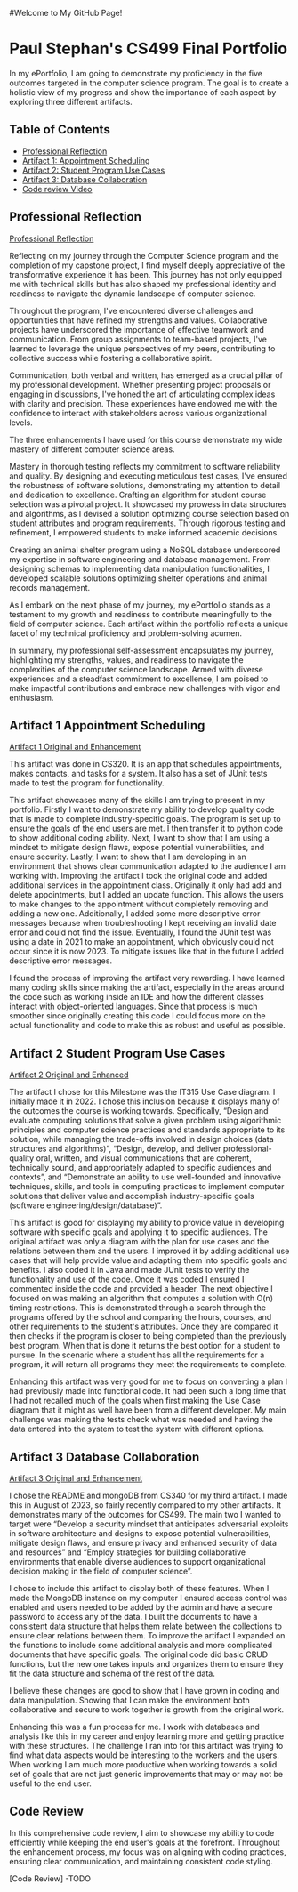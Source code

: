 #Welcome to My GitHub Page!
# Paul Stephan's CS499 Final Portfolio

In my ePortfolio, I am going to demonstrate my proficiency in the five outcomes targeted in the computer science program. The goal is to create a holistic view of my progress and show the importance of each aspect by exploring three different artifacts.

## Table of Contents

- [Professional Reflection](#professional-reflection)
- [Artifact 1: Appointment Scheduling](#artifact-1-appointment-scheduling)
- [Artifact 2: Student Program Use Cases](#artifact-2-student-program-use-cases)
- [Artifact 3: Database Collaboration](#artifact-3-database-collaboration)
- [Code review Video](#code-review)

## Professional Reflection
[Professional Reflection](CS499%20Professional%20reflection.docx)

Reflecting on my journey through the Computer Science program and the completion of my capstone project, I find myself deeply appreciative of the transformative experience it has been. This journey has not only equipped me with technical skills but has also shaped my professional identity and readiness to navigate the dynamic landscape of computer science.

Throughout the program, I've encountered diverse challenges and opportunities that have refined my strengths and values. Collaborative projects have underscored the importance of effective teamwork and communication. From group assignments to team-based projects, I've learned to leverage the unique perspectives of my peers, contributing to collective success while fostering a collaborative spirit.

Communication, both verbal and written, has emerged as a crucial pillar of my professional development. Whether presenting project proposals or engaging in discussions, I've honed the art of articulating complex ideas with clarity and precision. These experiences have endowed me with the confidence to interact with stakeholders across various organizational levels.

The three enhancements I have used for this course demonstrate my wide mastery of different computer science areas.

Mastery in thorough testing reflects my commitment to software reliability and quality. By designing and executing meticulous test cases, I've ensured the robustness of software solutions, demonstrating my attention to detail and dedication to excellence.
Crafting an algorithm for student course selection was a pivotal project. It showcased my prowess in data structures and algorithms, as I devised a solution optimizing course selection based on student attributes and program requirements. Through rigorous testing and refinement, I empowered students to make informed academic decisions.

Creating an animal shelter program using a NoSQL database underscored my expertise in software engineering and database management. From designing schemas to implementing data manipulation functionalities, I developed scalable solutions optimizing shelter operations and animal records management.

As I embark on the next phase of my journey, my ePortfolio stands as a testament to my growth and readiness to contribute meaningfully to the field of computer science. Each artifact within the portfolio reflects a unique facet of my technical proficiency and problem-solving acumen.

In summary, my professional self-assessment encapsulates my journey, highlighting my strengths, values, and readiness to navigate the complexities of the computer science landscape. Armed with diverse experiences and a steadfast commitment to excellence, I am poised to make impactful contributions and embrace new challenges with vigor and enthusiasm.


## Artifact 1 Appointment Scheduling

[Artifact 1 Original and Enhancement](https://github.com/Ukuliga/ukuliga.github.io/tree/main/Artifact1)

This artifact was done in CS320. It is an app that schedules appointments, makes contacts, and tasks for a system. It also has a set of JUnit tests made to test the program for functionality. 

This artifact showcases many of the skills I am trying to present in my portfolio. Firstly I want to demonstrate my ability to develop quality code that is made to complete industry-specific goals. The program is set up to ensure the goals of the end users are met. I then transfer it to python code to show additional coding ability. Next, I want to show that I am using a mindset to mitigate design flaws, expose potential vulnerabilities, and ensure security. Lastly, I want to show that I am developing in an environment that shows clear communication adapted to the audience I am working with. Improving the artifact I took the original code and added additional services in the appointment class. Originally it only had add and delete appointments, but I added an update function. This allows the users to make changes to the appointment without completely removing and adding a new one. Additionally, I added some more descriptive error messages because when troubleshooting I kept receiving an invalid date error and could not find the issue. Eventually, I found the JUnit test was using a date in 2021 to make an appointment, which obviously could not occur since it is now 2023. To mitigate issues like that in the future I added descriptive error messages.

I found the process of improving the artifact very rewarding. I have learned many coding skills since making the artifact, especially in the areas around the code such as working inside an IDE and how the different classes interact with object-oriented languages. Since that process is much smoother since originally creating this code I could focus more on the actual functionality and code to make this as robust and useful as possible. 





## Artifact 2 Student Program Use Cases

[Artifact 2 Original and Enhanced](https://github.com/Ukuliga/ukuliga.github.io/tree/main/Artifact2)

The artifact I chose for this Milestone was the IT315 Use Case diagram. I initially made it in 2022. I chose this inclusion because it displays many of the outcomes the course is working towards. Specifically, “Design and evaluate computing solutions that solve a given problem using algorithmic principles and computer science practices and standards appropriate to its solution, while managing the trade-offs involved in design choices (data structures and algorithms)”, “Design, develop, and deliver professional-quality oral, written, and visual communications that are coherent, technically sound, and appropriately adapted to specific audiences and contexts”, and “Demonstrate an ability to use well-founded and innovative techniques, skills, and tools in computing practices to implement computer solutions that deliver value and accomplish industry-specific goals (software engineering/design/database)”.

This artifact is good for displaying my ability to provide value in developing software with specific goals and applying it to specific audiences. The original artifact was only a diagram with the plan for use cases and the relations between them and the users. I improved it by adding additional use cases that will help provide value and adapting them into specific goals and benefits. I also coded it in Java and made JUnit tests to verify the functionality and use of the code. Once it was coded I ensured I commented inside the code and provided a header. The next objective I focused on was making an algorithm that computes a solution with O(n) timing restrictions. This is demonstrated through a search through the programs offered by the school and comparing the hours, courses, and other requirements to the student's attributes. Once they are compared it then checks if the program is closer to being completed than the previously best program. When that is done it returns the best option for a student to pursue. In the scenario where a student has all the requirements for a program, it will return all programs they meet the requirements to complete. 

Enhancing this artifact was very good for me to focus on converting a plan I had previously made into functional code. It had been such a long time that I had not recalled much of the goals when first making the Use Case diagram that it might as well have been from a different developer. My main challenge was making the tests check what was needed and having the data entered into the system to test the system with different options.

## Artifact 3 Database Collaboration

[Artifact 3 Original and Enhancement](https://github.com/Ukuliga/ukuliga.github.io/tree/main/Artifact3)

I chose the README and mongoDB from CS340 for my third artifact. I made this in August of 2023, so fairly recently compared to my other artifacts. It demonstrates many of the outcomes for CS499. The main two I wanted to target were “Develop a security mindset that anticipates adversarial exploits in software architecture and designs to expose potential vulnerabilities, mitigate design flaws, and ensure privacy and enhanced security of data and resources” and “Employ strategies for building collaborative environments that enable diverse audiences to support organizational decision making in the field of computer science”.

I chose to include this artifact to display both of these features. When I made the MongoDB instance on my computer I ensured access control was enabled and users needed to be added by the admin and have a secure password to access any of the data. I built the documents to have a consistent data structure that helps them relate between the collections to ensure clear relations between them. To improve the artifact I expanded on the functions to include some additional analysis and more complicated documents that have specific goals. The original code did basic CRUD functions, but the new one takes inputs and organizes them to ensure they fit the data structure and schema of the rest of the data. 
 
I believe these changes are good to show that I have grown in coding and data manipulation. Showing that I can make the environment both collaborative and secure to work together is growth from the original work.

Enhancing this was a fun process for me. I work with databases and analysis like this in my career and enjoy learning more and getting practice with these structures. The challenge I ran into for this artifact was trying to find what data aspects would be interesting to the workers and the users. When working I am much more productive when working towards a solid set of goals that are not just generic improvements that may or may not be useful to the end user. 

## Code Review

In this comprehensive code review, I aim to showcase my ability to code efficiently while keeping the end user's goals at the forefront. Throughout the enhancement process, my focus was on aligning with coding practices, ensuring clear communication, and maintaining consistent code styling.

[Code Review] 
-TODO

